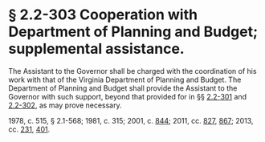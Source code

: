 # § 2.2-303 Cooperation with Department of Planning and Budget; supplemental assistance.

<p>The Assistant to the Governor shall be charged with the coordination of his work with that of the Virginia Department of Planning and Budget. The Department of Planning and Budget shall provide the Assistant to the Governor with such support, beyond that provided for in §§ <a href='http://law.lis.virginia.gov/vacode/2.2-301/'>2.2-301</a> and <a href='http://law.lis.virginia.gov/vacode/2.2-302/'>2.2-302</a>, as may prove necessary.</p><p>1978, c. 515, § 2.1-568; 1981, c. 315; 2001, c. <a href='http://lis.virginia.gov/cgi-bin/legp604.exe?011+ful+CHAP0844'>844</a>; 2011, cc. <a href='http://lis.virginia.gov/cgi-bin/legp604.exe?111+ful+CHAP0827'>827</a>, <a href='http://lis.virginia.gov/cgi-bin/legp604.exe?111+ful+CHAP0867'>867</a>; 2013, cc. <a href='http://lis.virginia.gov/cgi-bin/legp604.exe?131+ful+CHAP0231'>231</a>, <a href='http://lis.virginia.gov/cgi-bin/legp604.exe?131+ful+CHAP0401'>401</a>.</p>